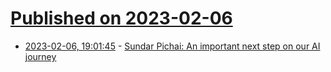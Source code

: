 # [Published on 2023-02-06](index.md)

* [2023-02-06, 19:01:45](https://news.ycombinator.com/item?id=34682340) - [Sundar Pichai: An important next step on our AI journey](https://blog.google/technology/ai/bard-google-ai-search-updates/)
